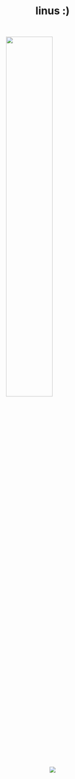 <h1 align="center"> linus :) </h1>
<br/>
<style>
    .center {
      display: block;
      margin-left: auto;
      margin-right: auto;
      width: 50%;
    }
</style>
<a href="https://github.com/u7r">
    <br>
    <img src="https://komarev.com/ghpvc/?username=u7r&color=red" class="center">
  </p>
</a>
<a href="https://github.com/u7r">
  <p align="center">
    <img src="https://github-readme-stats.vercel.app/api?username=u7r&show_icons=true&theme=dark&text_color=a80000&icon_color=570000" alt="">
</a>
<p align="center">
  <img src="https://discord.c99.nl/widget/theme-2/747491888860495973.png" />
</p>
